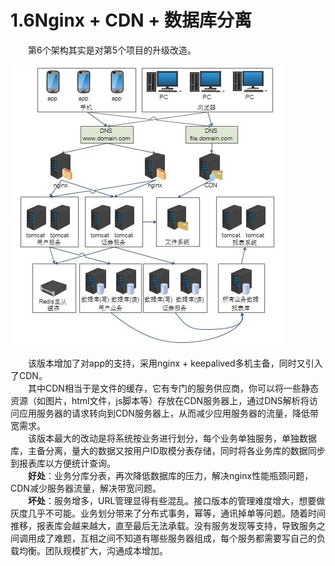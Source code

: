 <h1>1.6Nginx + CDN + 数据库分离</h1>

　　第6个架构其实是对第5个项目的升级改造。  

![img](../img/clip_image007.jpg)

　　该版本增加了对app的支持，采用nginx + keepalived多机主备，同时又引入了CDN。  
　　其中CDN相当于是文件的缓存，它有专门的服务供应商，你可以将一些静态资源（如图片，html文件，js脚本等）存放在CDN服务器上，通过DNS解析将访问应用服务器的请求转向到CDN服务器上，从而减少应用服务器的流量，降低带宽需求。  
　　该版本最大的改动是将系统按业务进行划分，每个业务单独服务，单独数据库，主备分离，量大的数据又按用户ID取模分表存储，同时将各业务库的数据同步到报表库以方便统计查询。  
　　**好处**：业务分库分表，再次降低数据库的压力，解决nginx性能瓶颈问题，CDN减少服务器流量，解决带宽问题。  
　　**坏处**：服务增多，URL管理显得有些混乱。接口版本的管理难度增大，想要做灰度几乎不可能。业务划分带来了分布式事务，幂等，通讯掉单等问题。随着时间推移，报表库会越来越大，直至最后无法承载。没有服务发现等支持，导致服务之间调用成了难题，互相之间不知道有哪些服务器组成，每个服务都需要写自己的负载均衡。团队规模扩大，沟通成本增加。  
